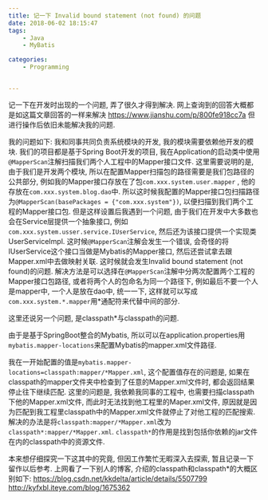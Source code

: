 ```yaml
---
title: 记一下 Invalid bound statement (not found) 的问题
date: 2018-06-02 18:15:47
tags: 
	- Java
	- MyBatis

categories: 
	- Programming


---
```


记一下在开发时出现的一个问题, 弄了很久才得到解决.
网上查询到的回答大概都是如这篇文章回答的一样来解决 https://www.jianshu.com/p/800fe918cc7a
但进行操作后依旧未能解决我的问题.



<!-- more -->


我的问题如下:
我和同事共同负责系统模块的开发, 我的模块需要依赖他开发的模块. 我们的项目都是基于Spring Boot开发的项目, 我在Application的启动类中使用`@MapperScan`注解扫描我们两个人工程中的Mapper接口文件. 这里需要说明的是, 由于我们是开发两个模块, 所以在配置Mapper扫描包的路径需要是我们包路径的公共部分, 例如我的Mapper接口存放在了包`com.xxx.system.user.mapper` , 他的存放在`com.xxx.system.blog.dao`中. 所以这时候我配置的Mapper接口包扫描路径为`@MapperScan(basePackages = {"com.xxx.system"})`, 以便扫描到我们两个工程的Mapper接口包.
但是这样设置后我遇到一个问题, 由于我们在开发中大多数也会在Service层提供一个抽象接口, 例如`com.xxx.system.usser.service.IUserService`, 然后还为该接口提供一个实现类UserServiceImpl. 这时候`@MapperScan`注解会发生一个错误, 会奇怪的将IUserService这个接口当做是Mybatis的Mapper接口, 然后还尝试拿去跟Mapper.xml中去做映射关联.
这时候就会发生Invalid bound statement (not found)的问题. 解决方法是可以选择在`@MapperScan`注解中分两次配置两个工程的Mapper接口包路径, 或者将两个人的包命名为同一个路径下, 例如最后不要一个人是mapper中, 一个人是放在dao中, 统一一下, 这样就可以写成`com.xxx.system.*.mapper`用*通配符来代替中间的部分.




这里还说另一个问题, 是classpath*与classpath的问题.

由于是基于SpringBoot整合的Mybatis, 所以可以在application.properties用`mybatis.mapper-locations`来配置Mybatis的mapper.xml文件路径. 

我在一开始配置的值是`mybatis.mapper-locations=classpath:mapper/*Mapper.xml`, 这个配置值存在的问题是, 如果在classpath的mapper文件夹中检查到了任意的Mapper.xml文件时, 都会返回结果停止往下继续匹配. 这里的问题是, 我依赖我同事的工程中, 也需要扫描classpath下他的Mapper.xml文件, 而此时无法找到他工程里的Maper.xml文件, 原因就是因为匹配到我工程里classpath中的Mapper.xml文件就停止了对他工程的匹配搜索. 解决的办法是将`classpath:mapper/*Mapper.xml`改为`classpath*:mapper/*Mapper.xml`. `classpath*`的作用是找到包括你依赖的jar文件在内的classpath中的资源文件.



本来想仔细探究一下这其中的究竟, 但因工作繁忙无暇深入去探索, 暂且记录一下留作以后参考. 
上网看了一下别人的博客, 介绍的classpath和classpath*的大概区别如下: 
https://blog.csdn.net/kkdelta/article/details/5507799
http://kyfxbl.iteye.com/blog/1675362